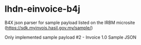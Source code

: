 # lhdn-einvoice-b4j
B4X json parser for sample payload listed on the IRBM microsite (https://sdk.myinvois.hasil.gov.my/sample/)

Only implemented sample payload #2 - Invoice 1.0 Sample JSON
